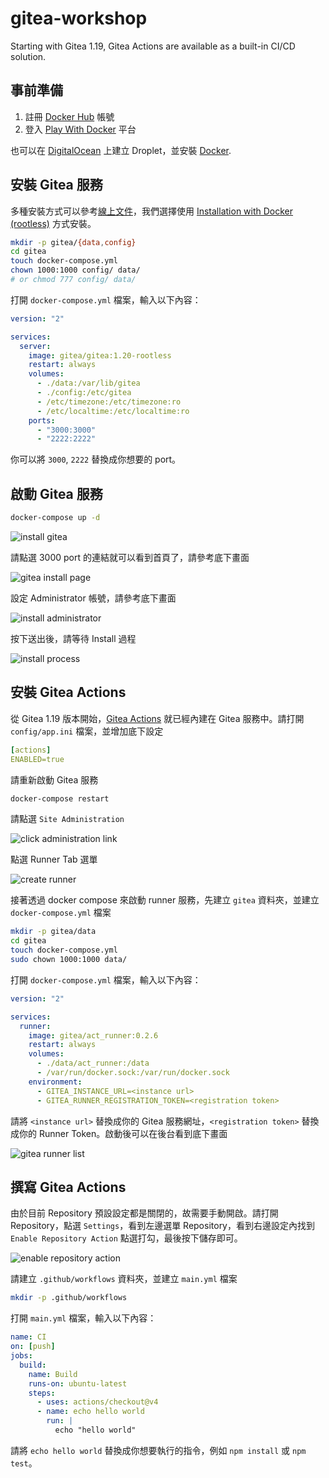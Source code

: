 # gitea-workshop

Starting with Gitea 1.19,  Gitea Actions are available as a built-in CI/CD solution.

## 事前準備

1. 註冊 [Docker Hub][1] 帳號
2. 登入 [Play With Docker][2] 平台

也可以在 [DigitalOcean](https://cloud.digitalocean.com/) 上建立 Droplet，並安裝 [Docker](https://docs.docker.com/engine/install/ubuntu/).

[1]:https://hub.docker.com/
[2]:https://labs.play-with-docker.com/

## 安裝 Gitea 服務

多種安裝方式可以參考[線上文件][3]，我們選擇使用 [Installation with Docker (rootless)][4] 方式安裝。

```bash
mkdir -p gitea/{data,config}
cd gitea
touch docker-compose.yml
chown 1000:1000 config/ data/
# or chmod 777 config/ data/
```

打開 `docker-compose.yml` 檔案，輸入以下內容：

```yaml
version: "2"

services:
  server:
    image: gitea/gitea:1.20-rootless
    restart: always
    volumes:
      - ./data:/var/lib/gitea
      - ./config:/etc/gitea
      - /etc/timezone:/etc/timezone:ro
      - /etc/localtime:/etc/localtime:ro
    ports:
      - "3000:3000"
      - "2222:2222"
```

你可以將 `3000`, `2222` 替換成你想要的 port。

[3]:https://docs.gitea.com/next/category/installation
[4]:https://docs.gitea.com/next/installation/install-with-docker-rootless

## 啟動 Gitea 服務

```bash
docker-compose up -d
```

![install gitea](./images/install-gitea-from-docker.png)

請點選 3000 port 的連結就可以看到首頁了，請參考底下畫面

![gitea install page](./images/install-gitea-home.png)

設定 Administrator 帳號，請參考底下畫面

![install administrator](./images/install-gitea-administrator.png)

按下送出後，請等待 Install 過程

![install process](./images/install-gitea-loading.png)

## 安裝 Gitea Actions

從 Gitea 1.19 版本開始，[Gitea Actions][11] 就已經內建在 Gitea 服務中。請打開 `config/app.ini` 檔案，並增加底下設定

```yaml
[actions]
ENABLED=true
```

請重新啟動 Gitea 服務

```bash
docker-compose restart
```

請點選 `Site Administration`

![click administration link](./images/gitea-administration.png)

點選 Runner Tab 選單

![create runner](./images/create-runner-page.png)

[11]:https://docs.gitea.com/next/usage/actions/overview

接著透過 docker compose 來啟動 runner 服務，先建立 `gitea` 資料夾，並建立 `docker-compose.yml` 檔案

```bash
mkdir -p gitea/data
cd gitea
touch docker-compose.yml
sudo chown 1000:1000 data/
```

打開 `docker-compose.yml` 檔案，輸入以下內容：

```yaml
version: "2"

services:
  runner:
    image: gitea/act_runner:0.2.6
    restart: always
    volumes:
      - ./data/act_runner:/data
      - /var/run/docker.sock:/var/run/docker.sock
    environment:
      - GITEA_INSTANCE_URL=<instance url>
      - GITEA_RUNNER_REGISTRATION_TOKEN=<registration token>
```

請將 `<instance url>` 替換成你的 Gitea 服務網址，`<registration token>` 替換成你的 Runner Token。啟動後可以在後台看到底下畫面

![gitea runner list](./images/gitea-runner-list.png)

## 撰寫 Gitea Actions

由於目前 Repository 預設設定都是關閉的，故需要手動開啟。請打開 Repository，點選 `Settings`，看到左邊選單 Repository，看到右邊設定內找到 `Enable Repository Action` 點選打勾，最後按下儲存即可。

![enable repository action](./images/enable-repository-action.png)

請建立 `.github/workflows` 資料夾，並建立 `main.yml` 檔案

```bash
mkdir -p .github/workflows
```

打開 `main.yml` 檔案，輸入以下內容：

```yaml
name: CI
on: [push]
jobs:
  build:
    name: Build
    runs-on: ubuntu-latest
    steps:
      - uses: actions/checkout@v4
      - name: echo hello world
        run: |
          echo "hello world"
```

請將 `echo hello world` 替換成你想要執行的指令，例如 `npm install` 或 `npm test`。

